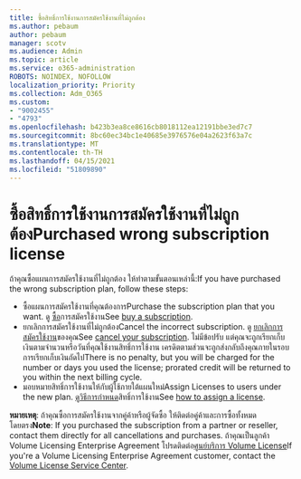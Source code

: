 ```yaml
---
title: ซื้อสิทธิ์การใช้งานการสมัครใช้งานที่ไม่ถูกต้อง
ms.author: pebaum
author: pebaum
manager: scotv
ms.audience: Admin
ms.topic: article
ms.service: o365-administration
ROBOTS: NOINDEX, NOFOLLOW
localization_priority: Priority
ms.collection: Adm_O365
ms.custom:
- "9002455"
- "4793"
ms.openlocfilehash: b423b3ea8ce8616cb8018112ea12191bbe3ed7c7
ms.sourcegitcommit: 8bc60ec34bc1e40685e3976576e04a2623f63a7c
ms.translationtype: MT
ms.contentlocale: th-TH
ms.lasthandoff: 04/15/2021
ms.locfileid: "51809890"
---
```

# <a name="purchased-wrong-subscription-license"></a><span data-ttu-id="51fea-102">ซื้อสิทธิ์การใช้งานการสมัครใช้งานที่ไม่ถูกต้อง</span><span class="sxs-lookup"><span data-stu-id="51fea-102">Purchased wrong subscription license</span></span>

<span data-ttu-id="51fea-103">ถ้าคุณซื้อแผนการสมัครใช้งานที่ไม่ถูกต้อง ให้ทําตามขั้นตอนเหล่านี้:</span><span class="sxs-lookup"><span data-stu-id="51fea-103">If you have purchased the wrong subscription plan, follow these steps:</span></span>

- <span data-ttu-id="51fea-104">ซื้อแผนการสมัครใช้งานที่คุณต้องการ</span><span class="sxs-lookup"><span data-stu-id="51fea-104">Purchase the subscription plan that you want.</span></span> <span data-ttu-id="51fea-105">ดู [ซื้อ](https://docs.microsoft.com/alchemyinsights/buy-a-subscription-to-office-365-for-business)การสมัครใช้งาน</span><span class="sxs-lookup"><span data-stu-id="51fea-105">See [buy a subscription](https://docs.microsoft.com/alchemyinsights/buy-a-subscription-to-office-365-for-business).</span></span>
- <span data-ttu-id="51fea-106">ยกเลิกการสมัครใช้งานที่ไม่ถูกต้อง</span><span class="sxs-lookup"><span data-stu-id="51fea-106">Cancel the incorrect subscription.</span></span> <span data-ttu-id="51fea-107">ดู [ยกเลิกการสมัครใช้งาน](https://docs.microsoft.com/alchemyinsights/canceling-your-office-365-subscription)ของคุณ</span><span class="sxs-lookup"><span data-stu-id="51fea-107">See [cancel your subscription](https://docs.microsoft.com/alchemyinsights/canceling-your-office-365-subscription).</span></span>
<span data-ttu-id="51fea-108">ไม่มีข้อปรับ แต่คุณจะถูกเรียกเก็บเงินตามจํานวนหรือวันที่คุณใช้งานสิทธิ์การใช้งาน เครดิตตามส่วนจะถูกส่งกลับถึงคุณภายในรอบการเรียกเก็บเงินถัดไป</span><span class="sxs-lookup"><span data-stu-id="51fea-108">There is no penalty, but you will be charged for the number or days you used the license; prorated credit will be returned to you within the next billing cycle.</span></span>
- <span data-ttu-id="51fea-109">มอบหมายสิทธิ์การใช้งานให้กับผู้ใช้ภายใต้แผนใหม่</span><span class="sxs-lookup"><span data-stu-id="51fea-109">Assign Licenses to users under the new plan.</span></span> <span data-ttu-id="51fea-110">[ดูวิธีการกําหนด](https://docs.microsoft.com/alchemyinsights/how-to-assign-a-license-to-a-user)สิทธิ์การใช้งาน</span><span class="sxs-lookup"><span data-stu-id="51fea-110">See [how to assign a license](https://docs.microsoft.com/alchemyinsights/how-to-assign-a-license-to-a-user).</span></span>

<span data-ttu-id="51fea-111">**หมายเหตุ**: ถ้าคุณซื้อการสมัครใช้งานจากคู่ค้าหรือผู้จัดซื้อ ให้ติดต่อคู่ค้าและการซื้อทั้งหมดโดยตรง</span><span class="sxs-lookup"><span data-stu-id="51fea-111">**Note**: If you purchased the subscription from a partner or reseller, contact them directly for all cancellations and purchases.</span></span> <span data-ttu-id="51fea-112">ถ้าคุณเป็นลูกค้า Volume Licensing Enterprise Agreement โปรดติดต่อ[ศูนย์บริการ Volume License](https://support.microsoft.com/help/4471406/how-to-contact-the-microsoft-volume-licensing-service-center)</span><span class="sxs-lookup"><span data-stu-id="51fea-112">If you're a Volume Licensing Enterprise Agreement customer, contact the [Volume License Service Center](https://support.microsoft.com/help/4471406/how-to-contact-the-microsoft-volume-licensing-service-center).</span></span>
